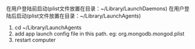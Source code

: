 在用户登陆前启动(plist文件放置在目录：~/Library/LaunchDaemons)
在用户登陆后启动(plist文件放置在目录：~/Library/LaunchAgents)


1. cd ~/Library/LaunchAgents
2. add app launch config file in this path. eg: org.mongodb.mongod.plist
3. restart computer
